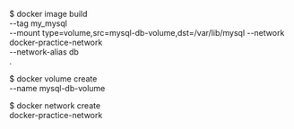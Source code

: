 $ docker image build            \
    --tag my_mysql    \
    --mount type=volume,src=mysql-db-volume,dst=/var/lib/mysql
    --network docker-practice-network \
    --network-alias db  \
    .


$ docker volume create \
    --name mysql-db-volume

$ docker network create \
    docker-practice-network

